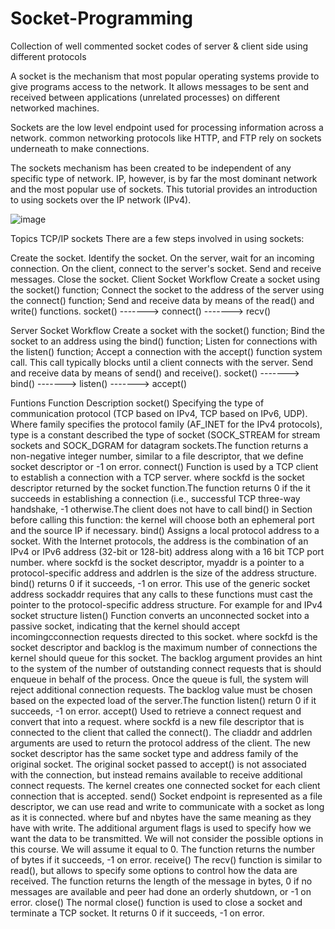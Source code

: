 # Socket-Programming
Collection of well commented socket codes of server &amp; client side using different protocols

A socket is the mechanism that most popular operating systems provide to give programs access to the network. It allows messages to be sent and received between applications (unrelated processes) on different networked machines.

Sockets are the low level endpoint used for processing information across a network. common networking protocols like HTTP, and FTP rely on sockets underneath to make connections.

The sockets mechanism has been created to be independent of any specific type of network. IP, however, is by far the most dominant network and the most popular use of sockets. This tutorial provides an introduction to using sockets over the IP network (IPv4).

![image](https://user-images.githubusercontent.com/68193810/130823650-6da559e5-3629-468c-b2b0-66fc8493b5c2.png)


Topics TCP/IP sockets
There are a few steps involved in using sockets:

Create the socket.
Identify the socket.
On the server, wait for an incoming connection.
On the client, connect to the server's socket.
Send and receive messages.
Close the socket.
Client Socket Workflow
Create a socket using the socket() function;
Connect the socket to the address of the server using the connect() function;
Send and receive data by means of the read() and write() functions.
socket() -------> connect() -------> recv()

Server Socket Workflow
Create a socket with the socket() function;
Bind the socket to an address using the bind() function;
Listen for connections with the listen() function;
Accept a connection with the accept() function system call. This call typically blocks until a client connects with the server.
Send and receive data by means of send() and receive().
socket() -------> bind() -------> listen() -------> accept()

Funtions
Function	Description
socket()	Specifying the type of communication protocol (TCP based on IPv4, TCP based on IPv6, UDP). Where family specifies the protocol family (AF_INET for the IPv4 protocols), type is a constant described the type of socket (SOCK_STREAM for stream sockets and SOCK_DGRAM for datagram sockets.The function returns a non-negative integer number, similar to a file descriptor, that we define socket descriptor or -1 on error.
connect()	Function is used by a TCP client to establish a connection with a TCP server. where sockfd is the socket descriptor returned by the socket function.The function returns 0 if the it succeeds in establishing a connection (i.e., successful TCP three-way handshake, -1 otherwise.The client does not have to call bind() in Section before calling this function: the kernel will choose both an ephemeral port and the source IP if necessary.
bind()	Assigns a local protocol address to a socket. With the Internet protocols, the address is the combination of an IPv4 or IPv6 address (32-bit or 128-bit) address along with a 16 bit TCP port number. where sockfd is the socket descriptor, myaddr is a pointer to a protocol-specific address and addrlen is the size of the address structure. bind() returns 0 if it succeeds, -1 on error. This use of the generic socket address sockaddr requires that any calls to these functions must cast the pointer to the protocol-specific address structure. For example for and IPv4 socket structure
listen()	Function converts an unconnected socket into a passive socket, indicating that the kernel should accept incomingcconnection requests directed to this socket. where sockfd is the socket descriptor and backlog is the maximum number of connections the kernel should queue for this socket. The backlog argument provides an hint to the system of the number of outstanding connect requests that is should enqueue in behalf of the process. Once the queue is full, the system will reject additional connection requests. The backlog value must be chosen based on the expected load of the server.The function listen() return 0 if it succeeds, -1 on error.
accept()	Used to retrieve a connect request and convert that into a request. where sockfd is a new file descriptor that is connected to the client that called the connect(). The cliaddr and addrlen arguments are used to return the protocol address of the client. The new socket descriptor has the same socket type and address family of the original socket. The original socket passed to accept() is not associated with the connection, but instead remains available to receive additional connect requests. The kernel creates one connected socket for each client connection that is accepted.
send()	Socket endpoint is represented as a file descriptor, we can use read and write to communicate with a socket as long as it is connected. where buf and nbytes have the same meaning as they have with write. The additional argument flags is used to specify how we want the data to be transmitted. We will not consider the possible options in this course. We will assume it equal to 0. The function returns the number of bytes if it succeeds, -1 on error.
receive()	The recv() function is similar to read(), but allows to specify some options to control how the data are received. The function returns the length of the message in bytes, 0 if no messages are available and peer had done an orderly shutdown, or -1 on error.
close()	The normal close() function is used to close a socket and terminate a TCP socket. It returns 0 if it succeeds, -1 on error.
